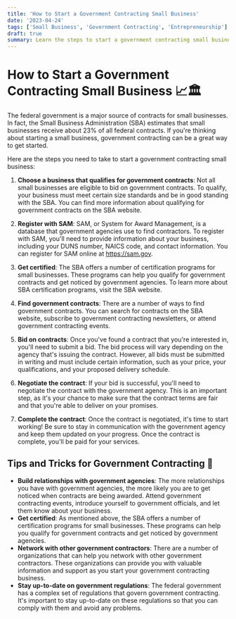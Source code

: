 ```yaml
---
title: 'How to Start a Government Contracting Small Business'
date: '2023-04-24'
tags: ['Small Business', 'Government Contracting', 'Entrepreneurship']
draft: true
summary: Learn the steps to start a government contracting small business and secure federal contracts to grow your venture. 📈🏛️
---
```


# How to Start a Government Contracting Small Business 📈🏛️

The federal government is a major source of contracts for small businesses. In fact, the Small Business Administration (SBA) estimates that small businesses receive about 23% of all federal contracts. If you're thinking about starting a small business, government contracting can be a great way to get started.

Here are the steps you need to take to start a government contracting small business:

1. **Choose a business that qualifies for government contracts**: Not all small businesses are eligible to bid on government contracts. To qualify, your business must meet certain size standards and be in good standing with the SBA. You can find more information about qualifying for government contracts on the SBA website.

2. **Register with SAM**: SAM, or System for Award Management, is a database that government agencies use to find contractors. To register with SAM, you'll need to provide information about your business, including your DUNS number, NAICS code, and contact information. You can register for SAM online at https://sam.gov.

3. **Get certified**: The SBA offers a number of certification programs for small businesses. These programs can help you qualify for government contracts and get noticed by government agencies. To learn more about SBA certification programs, visit the SBA website.

4. **Find government contracts**: There are a number of ways to find government contracts. You can search for contracts on the SBA website, subscribe to government contracting newsletters, or attend government contracting events.

5. **Bid on contracts**: Once you've found a contract that you're interested in, you'll need to submit a bid. The bid process will vary depending on the agency that's issuing the contract. However, all bids must be submitted in writing and must include certain information, such as your price, your qualifications, and your proposed delivery schedule.

6. **Negotiate the contract**: If your bid is successful, you'll need to negotiate the contract with the government agency. This is an important step, as it's your chance to make sure that the contract terms are fair and that you're able to deliver on your promises.

7. **Complete the contract**: Once the contract is negotiated, it's time to start working! Be sure to stay in communication with the government agency and keep them updated on your progress. Once the contract is complete, you'll be paid for your services.

## Tips and Tricks for Government Contracting 🎯

- **Build relationships with government agencies**: The more relationships you have with government agencies, the more likely you are to get noticed when contracts are being awarded. Attend government contracting events, introduce yourself to government officials, and let them know about your business.
- **Get certified**: As mentioned above, the SBA offers a number of certification programs for small businesses. These programs can help you qualify for government contracts and get noticed by government agencies.
- **Network with other government contractors**: There are a number of organizations that can help you network with other government contractors. These organizations can provide you with valuable information and support as you start your government contracting business.
- **Stay up-to-date on government regulations**: The federal government has a complex set of regulations that govern government contracting. It's important to stay up-to-date on these regulations so that you can comply with them and avoid any problems.

